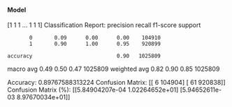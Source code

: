 #### Model
[1 1 1 ... 1 1 1]
Classification Report:
              precision    recall  f1-score   support

           0       0.09      0.00      0.00    104910
           1       0.90      1.00      0.95    920899

    accuracy                           0.90   1025809
   macro avg       0.49      0.50      0.47   1025809
weighted avg       0.82      0.90      0.85   1025809

Accuracy: 0.89767588313224
Confusion Matrix:
[[     6 104904]
 [    61 920838]]
Confusion Matrix (%):
[[5.84904207e-04 1.02264652e+01]
 [5.94652611e-03 8.97670034e+01]]
